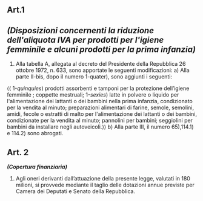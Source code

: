 ## **Art.1**

## ***(Disposizioni concernenti la riduzione dell'aliquota IVA per prodotti per l'igiene femminile e alcuni prodotti per la prima infanzia)***

1. Alla tabella A, allegata al decreto del Presidente della Repubblica 26 ottobre 1972, n. 633, sono apportate le seguenti modificazioni:
a) Alla parte II-bis, dopo il numero 1-quater), sono aggiunti i seguenti:

⟨⟨ 1-*quinquies*) prodotti assorbenti e tamponi per la protezione dell’igiene femminile ; coppette mestruali;
1-*sexies*) latte in polvere o liquido per l'alimentazione dei lattanti o dei bambini nella prima infanzia, condizionato per la vendita al minuto; preparazioni alimentari di farine, semole, semolini, amidi, fecole o estratti di malto per l'alimentazione dei lattanti o dei bambini, condizionate per la vendita al minuto; pannolini per bambini; seggiolini per bambini da installare negli autoveicoli.⟩⟩
b) Alla parte III, il numero 65),114.1) e 114.2) sono abrogati.

## **Art. 2**

***(Copertura finanziaria)***

1. Agli oneri derivanti dall’attuazione della presente legge, valutati in 180 milioni, si provvede mediante il taglio delle dotazioni annue previste per Camera dei Deputati e Senato della Repubblica.
